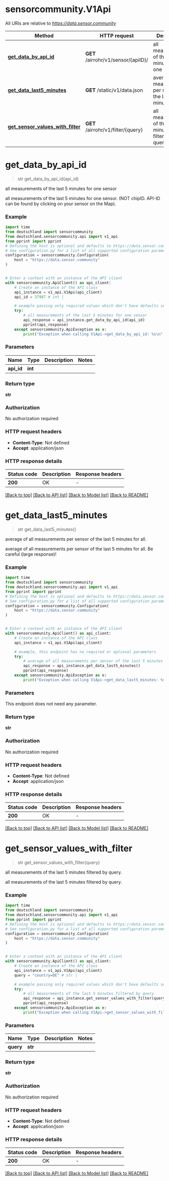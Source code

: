 # sensorcommunity.V1Api

All URIs are relative to *https://data.sensor.community*

Method | HTTP request | Description
------------- | ------------- | -------------
[**get_data_by_api_id**](V1Api.md#get_data_by_api_id) | **GET** /airrohr/v1/sensor/{apiID}/ | all measurements of the last 5 minutes for one sensor
[**get_data_last5_minutes**](V1Api.md#get_data_last5_minutes) | **GET** /static/v1/data.json | average of all measurements per sensor of the last 5 minutes for all.
[**get_sensor_values_with_filter**](V1Api.md#get_sensor_values_with_filter) | **GET** /airrohr/v1/filter/{query} | all measurements of the last 5 minutes filtered by query.


# **get_data_by_api_id**
> str get_data_by_api_id(api_id)

all measurements of the last 5 minutes for one sensor

all measurements of the last 5 minutes for one sensor. (NOT chipID. API-ID can be found by clicking on your sensor on the Map).

### Example


```python
import time
from deutschland import sensorcommunity
from deutschland.sensorcommunity.api import v1_api
from pprint import pprint
# Defining the host is optional and defaults to https://data.sensor.community
# See configuration.py for a list of all supported configuration parameters.
configuration = sensorcommunity.Configuration(
    host = "https://data.sensor.community"
)


# Enter a context with an instance of the API client
with sensorcommunity.ApiClient() as api_client:
    # Create an instance of the API class
    api_instance = v1_api.V1Api(api_client)
    api_id = 37987 # int | 

    # example passing only required values which don't have defaults set
    try:
        # all measurements of the last 5 minutes for one sensor
        api_response = api_instance.get_data_by_api_id(api_id)
        pprint(api_response)
    except sensorcommunity.ApiException as e:
        print("Exception when calling V1Api->get_data_by_api_id: %s\n" % e)
```


### Parameters

Name | Type | Description  | Notes
------------- | ------------- | ------------- | -------------
 **api_id** | **int**|  |

### Return type

**str**

### Authorization

No authorization required

### HTTP request headers

 - **Content-Type**: Not defined
 - **Accept**: application/json


### HTTP response details

| Status code | Description | Response headers |
|-------------|-------------|------------------|
**200** | OK |  -  |

[[Back to top]](#) [[Back to API list]](../README.md#documentation-for-api-endpoints) [[Back to Model list]](../README.md#documentation-for-models) [[Back to README]](../README.md)

# **get_data_last5_minutes**
> str get_data_last5_minutes()

average of all measurements per sensor of the last 5 minutes for all.

average of all measurements per sensor of the last 5 minutes for all. Be careful (large response)!

### Example


```python
import time
from deutschland import sensorcommunity
from deutschland.sensorcommunity.api import v1_api
from pprint import pprint
# Defining the host is optional and defaults to https://data.sensor.community
# See configuration.py for a list of all supported configuration parameters.
configuration = sensorcommunity.Configuration(
    host = "https://data.sensor.community"
)


# Enter a context with an instance of the API client
with sensorcommunity.ApiClient() as api_client:
    # Create an instance of the API class
    api_instance = v1_api.V1Api(api_client)

    # example, this endpoint has no required or optional parameters
    try:
        # average of all measurements per sensor of the last 5 minutes for all.
        api_response = api_instance.get_data_last5_minutes()
        pprint(api_response)
    except sensorcommunity.ApiException as e:
        print("Exception when calling V1Api->get_data_last5_minutes: %s\n" % e)
```


### Parameters
This endpoint does not need any parameter.

### Return type

**str**

### Authorization

No authorization required

### HTTP request headers

 - **Content-Type**: Not defined
 - **Accept**: application/json


### HTTP response details

| Status code | Description | Response headers |
|-------------|-------------|------------------|
**200** | OK |  -  |

[[Back to top]](#) [[Back to API list]](../README.md#documentation-for-api-endpoints) [[Back to Model list]](../README.md#documentation-for-models) [[Back to README]](../README.md)

# **get_sensor_values_with_filter**
> str get_sensor_values_with_filter(query)

all measurements of the last 5 minutes filtered by query.

all measurements of the last 5 minutes filtered by query.

### Example


```python
import time
from deutschland import sensorcommunity
from deutschland.sensorcommunity.api import v1_api
from pprint import pprint
# Defining the host is optional and defaults to https://data.sensor.community
# See configuration.py for a list of all supported configuration parameters.
configuration = sensorcommunity.Configuration(
    host = "https://data.sensor.community"
)


# Enter a context with an instance of the API client
with sensorcommunity.ApiClient() as api_client:
    # Create an instance of the API class
    api_instance = v1_api.V1Api(api_client)
    query = "country=DE" # str | 

    # example passing only required values which don't have defaults set
    try:
        # all measurements of the last 5 minutes filtered by query.
        api_response = api_instance.get_sensor_values_with_filter(query)
        pprint(api_response)
    except sensorcommunity.ApiException as e:
        print("Exception when calling V1Api->get_sensor_values_with_filter: %s\n" % e)
```


### Parameters

Name | Type | Description  | Notes
------------- | ------------- | ------------- | -------------
 **query** | **str**|  |

### Return type

**str**

### Authorization

No authorization required

### HTTP request headers

 - **Content-Type**: Not defined
 - **Accept**: application/json


### HTTP response details

| Status code | Description | Response headers |
|-------------|-------------|------------------|
**200** | OK |  -  |

[[Back to top]](#) [[Back to API list]](../README.md#documentation-for-api-endpoints) [[Back to Model list]](../README.md#documentation-for-models) [[Back to README]](../README.md)

